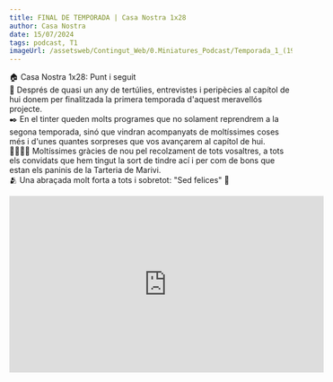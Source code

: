 ```yaml
---
title: FINAL DE TEMPORADA | Casa Nostra 1x28
author: Casa Nostra
date: 15/07/2024
tags: podcast, T1
imageUrl: /assetsweb/Contingut_Web/0.Miniatures_Podcast/Temporada_1_(1920x1080)/CASANOSTRA_Capítol28_1920x1080.jpg
---
```


<p>🏠 Casa Nostra 1x28: Punt i seguit<br>💬 Després de quasi un any de tertúlies, entrevistes i peripècies al capítol de hui donem per finalitzada la primera temporada d&#39;aquest meravellós projecte.<br>✒️ En el tinter queden molts programes que no solament reprendrem a la segona temporada, sinó que vindran acompanyats de moltíssimes coses més i d&#39;unes quantes sorpreses que vos avançarem al capítol de hui.<br>👨‍👩‍👧‍👦 Moltíssimes gràcies de nou pel recolzament de tots vosaltres, a tots els convidats que hem tingut la sort de tindre ací i per com de bons que estan els paninis de la Tarteria de Marivi.<br>🫂 Una abraçada molt forta a tots i sobretot: &quot;Sed felices&quot; 🩵</p>

<iframe width="560" height="315" src="https://www.youtube.com/embed/LkymsKkW2CM?si=m-wDZr7s89jVRDip" title="YouTube video player" frameborder="0" allow="accelerometer; autoplay; clipboard-write; encrypted-media; gyroscope; picture-in-picture; web-share" referrerpolicy="strict-origin-when-cross-origin" allowfullscreen></iframe>
